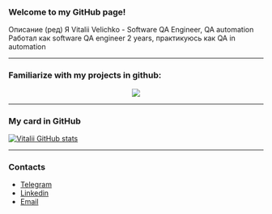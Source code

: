### Welcome to my GitHub page!

Описание (ред)
Я Vitalii Velichko - Software QA Engineer, QA automation
Работал как software QA engineer 2 years, практикуюсь как QA in automation

---
### Familiarize with my projects in github:

<p align="center">
  <img src="images/Github_projects.PNG">
</p>

___
### My card in GitHub

[![Vitalii GitHub stats](https://github-readme-stats.vercel.app/api?username=silens088)](https://github.com/silens088/github-readme-stats)

___

### Contacts

+ [Telegram](https://t.me/Vitalii088)
+ [Linkedin](https://linkedin.com/in/vvvelichko)
+ [Email](mailto:silens088@gmail.com)


<!--
**silens088/silens088** is a ✨ _special_ ✨ repository because its `README.md` (this file) appears on your GitHub profile.

Here are some ideas to get you started:

- 🔭 I’m currently working on ...
- 🌱 I’m currently learning ...
- 👯 I’m looking to collaborate on ...
- 🤔 I’m looking for help with ...
- 💬 Ask me about ...
- 📫 How to reach me: ...
- 😄 Pronouns: ...
- ⚡ Fun fact: ...
-->
